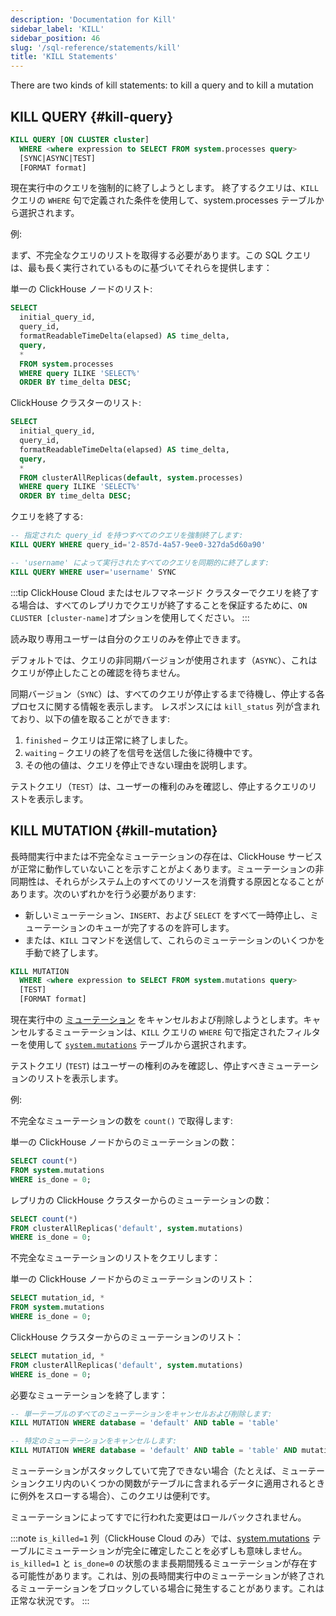 ```yaml
---
description: 'Documentation for Kill'
sidebar_label: 'KILL'
sidebar_position: 46
slug: '/sql-reference/statements/kill'
title: 'KILL Statements'
---
```




There are two kinds of kill statements: to kill a query and to kill a mutation

## KILL QUERY {#kill-query}

```sql
KILL QUERY [ON CLUSTER cluster]
  WHERE <where expression to SELECT FROM system.processes query>
  [SYNC|ASYNC|TEST]
  [FORMAT format]
```

現在実行中のクエリを強制的に終了しようとします。
終了するクエリは、`KILL` クエリの `WHERE` 句で定義された条件を使用して、system.processes テーブルから選択されます。

例:

まず、不完全なクエリのリストを取得する必要があります。この SQL クエリは、最も長く実行されているものに基づいてそれらを提供します：

単一の ClickHouse ノードのリスト:
```sql
SELECT
  initial_query_id,
  query_id,
  formatReadableTimeDelta(elapsed) AS time_delta,
  query,
  *
  FROM system.processes
  WHERE query ILIKE 'SELECT%'
  ORDER BY time_delta DESC;
```

ClickHouse クラスターのリスト:
```sql
SELECT
  initial_query_id,
  query_id,
  formatReadableTimeDelta(elapsed) AS time_delta,
  query,
  *
  FROM clusterAllReplicas(default, system.processes)
  WHERE query ILIKE 'SELECT%'
  ORDER BY time_delta DESC;
```

クエリを終了する:
```sql
-- 指定された query_id を持つすべてのクエリを強制終了します:
KILL QUERY WHERE query_id='2-857d-4a57-9ee0-327da5d60a90'

-- 'username' によって実行されたすべてのクエリを同期的に終了します:
KILL QUERY WHERE user='username' SYNC
```

:::tip 
ClickHouse Cloud またはセルフマネージド クラスターでクエリを終了する場合は、すべてのレプリカでクエリが終了することを保証するために、```ON CLUSTER [cluster-name]```オプションを使用してください。
:::

読み取り専用ユーザーは自分のクエリのみを停止できます。

デフォルトでは、クエリの非同期バージョンが使用されます（`ASYNC`）、これはクエリが停止したことの確認を待ちません。

同期バージョン（`SYNC`）は、すべてのクエリが停止するまで待機し、停止する各プロセスに関する情報を表示します。
レスポンスには `kill_status` 列が含まれており、以下の値を取ることができます:

1.  `finished` – クエリは正常に終了しました。
2.  `waiting` – クエリの終了を信号を送信した後に待機中です。
3.  その他の値は、クエリを停止できない理由を説明します。

テストクエリ（`TEST`）は、ユーザーの権利のみを確認し、停止するクエリのリストを表示します。

## KILL MUTATION {#kill-mutation}

長時間実行中または不完全なミューテーションの存在は、ClickHouse サービスが正常に動作していないことを示すことがよくあります。ミューテーションの非同期性は、それらがシステム上のすべてのリソースを消費する原因となることがあります。次のいずれかを行う必要があります:

- 新しいミューテーション、`INSERT`、および `SELECT` をすべて一時停止し、ミューテーションのキューが完了するのを許可します。
- または、`KILL` コマンドを送信して、これらのミューテーションのいくつかを手動で終了します。

```sql
KILL MUTATION
  WHERE <where expression to SELECT FROM system.mutations query>
  [TEST]
  [FORMAT format]
```

現在実行中の [ミューテーション](/sql-reference/statements/alter#mutations) をキャンセルおよび削除しようとします。キャンセルするミューテーションは、`KILL` クエリの `WHERE` 句で指定されたフィルターを使用して [`system.mutations`](/operations/system-tables/mutations) テーブルから選択されます。

テストクエリ (`TEST`) はユーザーの権利のみを確認し、停止すべきミューテーションのリストを表示します。

例:

不完全なミューテーションの数を `count()` で取得します:

単一の ClickHouse ノードからのミューテーションの数：
```sql
SELECT count(*)
FROM system.mutations
WHERE is_done = 0;
```

レプリカの ClickHouse クラスターからのミューテーションの数：
```sql
SELECT count(*)
FROM clusterAllReplicas('default', system.mutations)
WHERE is_done = 0;
```

不完全なミューテーションのリストをクエリします：

単一の ClickHouse ノードからのミューテーションのリスト：
```sql
SELECT mutation_id, *
FROM system.mutations
WHERE is_done = 0;
```

ClickHouse クラスターからのミューテーションのリスト：
```sql
SELECT mutation_id, *
FROM clusterAllReplicas('default', system.mutations)
WHERE is_done = 0;
```

必要なミューテーションを終了します：
```sql
-- 単一テーブルのすべてのミューテーションをキャンセルおよび削除します:
KILL MUTATION WHERE database = 'default' AND table = 'table'

-- 特定のミューテーションをキャンセルします:
KILL MUTATION WHERE database = 'default' AND table = 'table' AND mutation_id = 'mutation_3.txt'
```

ミューテーションがスタックしていて完了できない場合（たとえば、ミューテーションクエリ内のいくつかの関数がテーブルに含まれるデータに適用されるときに例外をスローする場合）、このクエリは便利です。

ミューテーションによってすでに行われた変更はロールバックされません。

:::note 
`is_killed=1` 列（ClickHouse Cloud のみ）では、[system.mutations](/operations/system-tables/mutations) テーブルにミューテーションが完全に確定したことを必ずしも意味しません。`is_killed=1` と `is_done=0` の状態のまま長期間残るミューテーションが存在する可能性があります。これは、別の長時間実行中のミューテーションが終了されるミューテーションをブロックしている場合に発生することがあります。これは正常な状況です。
:::
